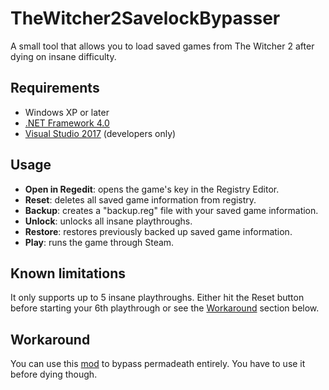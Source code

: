 # TheWitcher2SavelockBypasser
A small tool that allows you to load saved games from The Witcher 2 after dying on insane difficulty.

## Requirements

- Windows XP or later
- [.NET Framework 4.0](https://www.microsoft.com/en-ca/download/details.aspx?id=17718)
- [Visual Studio 2017](https://visualstudio.microsoft.com/vs/) (developers only)

## Usage
- **Open in Regedit**: opens the game's key in the Registry Editor.
- **Reset**: deletes all saved game information from registry.
- **Backup**: creates a "backup.reg" file with your saved game information.
- **Unlock**: unlocks all insane playthroughs.
- **Restore**: restores previously backed up saved game information.
- **Play**: runs the game through Steam.

## Known limitations
It only supports up to 5 insane playthroughs. Either hit the Reset button before starting your 6th playthrough or see the [Workaround](#workaround) section below.

## <a name="workaround">Workaround</a>
You can use this [mod](https://www.nexusmods.com/witcher2/mods/794) to bypass permadeath entirely. You have to use it before dying though.